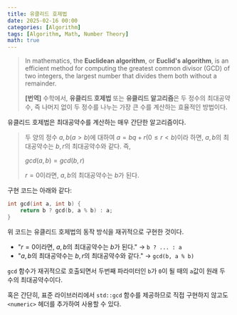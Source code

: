 ```yaml
---
title: 유클리드 호제법
date: 2025-02-16 00:00
categories: [Algorithm]
tags: [Algorithm, Math, Number Theory]
math: true
---
```


> In mathematics, the **Euclidean algorithm**, or **Euclid's algorithm**,
> is an efficient method for computing the greatest common divisor (GCD) of two integers,
> the largest number that divides them both without a remainder.
>
> **[번역]** 수학에서, **유클리드 호제법** 또는 **유클리드 알고리즘**은 두 정수의 최대공약수, 즉 나머지 없이 두 정수를 나누는 가장 큰 수를 계산하는 효율적인 방법이다.

유클리드 호제법은 최대공약수를 계산하는 매우 간단한 알고리즘이다.

> 두 양의 정수 $a, b (a > b)$에 대하여 $a = bq + r (0 \leq r < b)$이라 하면, $a, b$의 최대공약수는 $b, r$의 최대공약수와 같다. 즉,
>
> $gcd(a, b) = gcd(b, r)$
>
> $r = 0$이라면, $a, b$의 최대공약수는 $b$가 된다.

구현 코드는 아래와 같다:
```cpp
int gcd(int a, int b) {
    return b ? gcd(b, a % b) : a;
}
```

위 코드는 유클리드 호제법의 동작 방식을 재귀적으로 구현한 것이다.

- "$r = 0$이라면, $a, b$의 최대공약수는 $b$가 된다." → `b ? ... : a`
- "$a, b$의 최대공약수는 $b, r$의 최대공약수와 같다." → `gcd(b, a % b)`

`gcd` 함수가 재귀적으로 호출되면서 두번째 파라미터인 `b`가 `0`이 될 때의 `a`값이 원래 두 수의 최대공약수이다.

혹은 간단히, 표준 라이브러리에서 `std::gcd` 함수를 제공하므로 직접 구현하지 않고도 `<numeric>` 헤더를 추가하여 사용할 수 있다.
